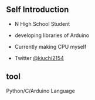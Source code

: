 ## Self Introduction
- N High School Student

- developing libraries of Arduino

- Currently making CPU myself

- Twitter [@kiuchi2154](https://twitter.com/kiuchi2154)

## tool
Python/C/Arduino Language
